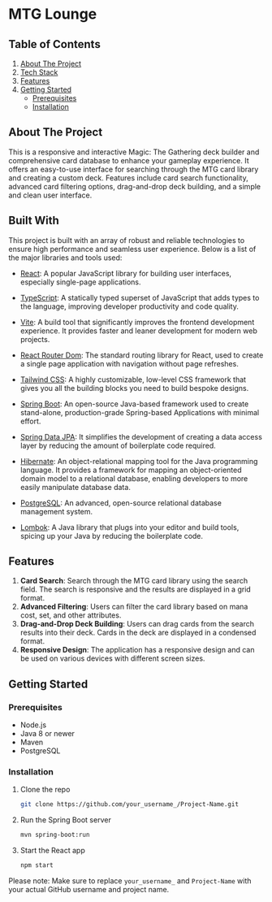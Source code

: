 # MTG Lounge

## Table of Contents
1. [About The Project](#about-the-project)
2. [Tech Stack](#built-with)
3. [Features](#features)
4. [Getting Started](#getting-started)
    - [Prerequisites](#prerequisites)
    - [Installation](#installation)

## About The Project
This is a responsive and interactive Magic: The Gathering deck builder and comprehensive card database to enhance your gameplay experience. It offers an easy-to-use interface for searching through the MTG card library and creating a custom deck. Features include card search functionality, advanced card filtering options, drag-and-drop deck building, and a simple and clean user interface.

## Built With

This project is built with an array of robust and reliable technologies to ensure high performance and seamless user experience. Below is a list of the major libraries and tools used:

- [React](https://reactjs.org/): A popular JavaScript library for building user interfaces, especially single-page applications.

- [TypeScript](https://www.typescriptlang.org/): A statically typed superset of JavaScript that adds types to the language, improving developer productivity and code quality.

- [Vite](https://vitejs.dev/): A build tool that significantly improves the frontend development experience. It provides faster and leaner development for modern web projects.

- [React Router Dom](https://reactrouter.com/): The standard routing library for React, used to create a single page application with navigation without page refreshes.

- [Tailwind CSS](https://tailwindcss.com/): A highly customizable, low-level CSS framework that gives you all the building blocks you need to build bespoke designs.

- [Spring Boot](https://spring.io/projects/spring-boot): An open-source Java-based framework used to create stand-alone, production-grade Spring-based Applications with minimal effort.

- [Spring Data JPA](https://spring.io/projects/spring-data-jpa): It simplifies the development of creating a data access layer by reducing the amount of boilerplate code required.

- [Hibernate](https://hibernate.org/): An object-relational mapping tool for the Java programming language. It provides a framework for mapping an object-oriented domain model to a relational database, enabling developers to more easily manipulate database data.

- [PostgreSQL](https://www.postgresql.org/): An advanced, open-source relational database management system.

- [Lombok](https://projectlombok.org/): A Java library that plugs into your editor and build tools, spicing up your Java by reducing the boilerplate code.


## Features
1. **Card Search**: Search through the MTG card library using the search field. The search is responsive and the results are displayed in a grid format.
2. **Advanced Filtering**: Users can filter the card library based on mana cost, set, and other attributes.
3. **Drag-and-Drop Deck Building**: Users can drag cards from the search results into their deck. Cards in the deck are displayed in a condensed format.
4. **Responsive Design**: The application has a responsive design and can be used on various devices with different screen sizes.

## Getting Started
### Prerequisites
- Node.js
- Java 8 or newer
- Maven
- PostgreSQL

### Installation
1. Clone the repo
    ```sh
    git clone https://github.com/your_username_/Project-Name.git
    ```
2. Run the Spring Boot server
    ```sh
    mvn spring-boot:run
    ```
3. Start the React app
    ```sh
    npm start
    ```

Please note: Make sure to replace `your_username_` and `Project-Name` with your actual GitHub username and project name.
